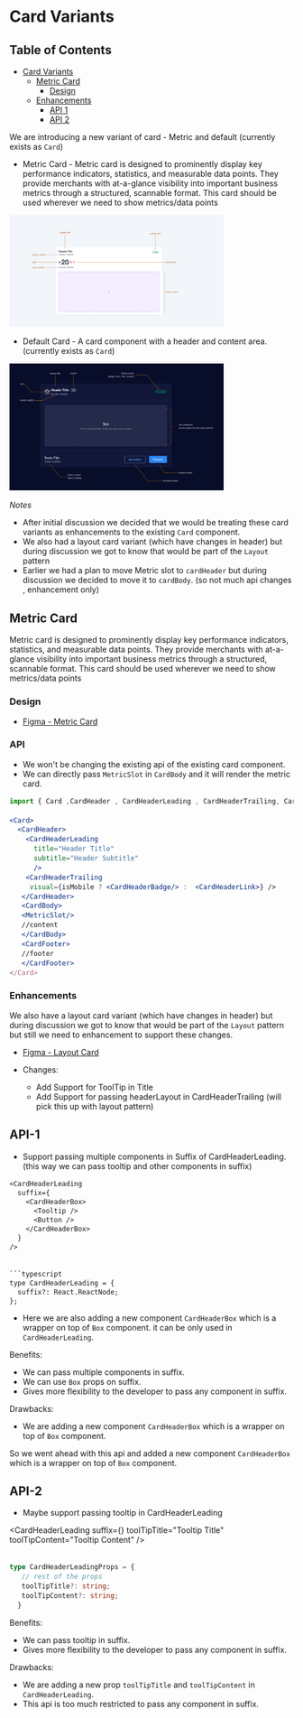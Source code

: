 # Card Variants

## Table of Contents
- [Card Variants](#card-variants)
  - [Metric Card](#metric-card)
    - [Design](#design)
  - [Enhancements](#enhancements)
    - [API 1](#api-1)
    - [API 2](#api-2)

    

We are introducing a new variant of card -  Metric and default (currently exists as `Card`)

- Metric Card - Metric card is designed to prominently display key performance indicators, statistics, and measurable data points. They provide merchants with at-a-glance visibility into important business metrics through a structured, scannable format. This card should be used wherever we need to show metrics/data points

<img src="./metric.png" alt="Metric Card" width="380"  />

- Default Card - A card component with a header and content area. (currently exists as `Card`)

<img src="./card-anatomy.png" alt="Default Card"  width="380"/>

*Notes*


- After initial discussion we decided that we would be treating these card variants as enhancements to the existing `Card` component. 
- We also had a layout card variant (which have changes in header) but during discussion we got to know that would be part of the `Layout` pattern
- Earlier we had a plan to move Metric slot to `cardHeader` but during discussion we decided to move it to `cardBody`.  (so not much api changes , enhancement only)

## Metric Card

Metric card is designed to prominently display key performance indicators, statistics, and measurable data points. They provide merchants with at-a-glance visibility into important business metrics through a structured, scannable format. This card should be used wherever we need to show metrics/data points

### Design

- [Figma - Metric Card](https://www.figma.com/design/yKBlpifyZvi28APkmlY5Td/-Research--Cards--v2-?node-id=1448-6614&m=dev)

### API 
* We won't be changing the existing api of the existing card component.
* We can directly pass `MetricSlot` in `CardBody` and it will render the metric card.

```jsx
import { Card ,CardHeader , CardHeaderLeading , CardHeaderTrailing, CardHeaderBadge , CardHeaderLink  } from '@razorpay/blade/components';

<Card>
  <CardHeader>
    <CardHeaderLeading
      title="Header Title"
      subtitle="Header Subtitle"
      />
    <CardHeaderTrailing
     visual={isMobile ? <CardHeaderBadge/> :  <CardHeaderLink>} />
   </CardHeader>
   <CardBody>
   <MetricSlot/>
   //content
   </CardBody>
   <CardFooter>
   //footer
   </CardFooter>
</Card>
```

### Enhancements

We also have a layout card variant (which have changes in header) but during discussion we got to know that would be part of the `Layout` pattern
but still we need to enhancement to support these changes.

- [Figma - Layout Card ](https://www.figma.com/design/yKBlpifyZvi28APkmlY5Td/-Research--Cards--v2-?node-id=1429-61697&p=f&m=dev)


- Changes: 
  - Add Support for ToolTip in Title 
  - Add Support for passing headerLayout in CardHeaderTrailing (will pick this up with layout pattern)
  


## API-1
* Support passing multiple components in Suffix of CardHeaderLeading. (this way we can pass tooltip and other components in suffix)
```tsx
<CardHeaderLeading
  suffix={
    <CardHeaderBox>
      <Tooltip />
      <Button />
    </CardHeaderBox>
  }
/>


```typescript
type CardHeaderLeading = {
  suffix?: React.ReactNode;
};
```
* Here we are also adding a new component `CardHeaderBox` which is a wrapper on top of `Box` component. it can be only used in `CardHeaderLeading`.

 Benefits:
 - We can pass multiple components in suffix.
 - We can use `Box` props on suffix.
 - Gives more flexibility to the developer to pass any component in suffix.

Drawbacks:
- We are adding a new component `CardHeaderBox` which is a wrapper on top of `Box` component.

So we went ahead with this api and added a new component `CardHeaderBox` which is a wrapper on top of `Box` component.

## API-2
* Maybe support passing tooltip  in CardHeaderLeading


<CardHeaderLeading
  suffix={<CardHeaderBadge />}
  toolTipTitle="Tooltip Title"
  toolTipContent="Tooltip Content"
/>

```typescript

type CardHeaderLeadingProps = {
   // rest of the props
   toolTipTitle?: string;
   toolTipContent?: string;
  }

```

Benefits:
- We can pass tooltip in suffix.
- Gives more flexibility to the developer to pass any component in suffix.

Drawbacks:
- We are adding a new prop `toolTipTitle` and `toolTipContent` in `CardHeaderLeading`.
- This api is too much restricted to pass any component in suffix.
